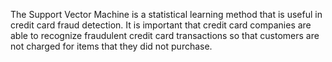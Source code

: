 The Support Vector Machine is a statistical learning method that is useful in credit card fraud detection.
It is important that credit card companies are able to recognize fraudulent credit card transactions so that customers are not charged for items that they did not purchase.

